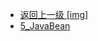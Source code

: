- [返回上一级 [img]](page/后端/JavaNote/2_Java(书栈)/3_面对对象编程/2_Java核心类/img/)
- [5_JavaBean](page/后端/JavaNote/2_Java(书栈)/3_面对对象编程/2_Java核心类/img/5_JavaBean/)
